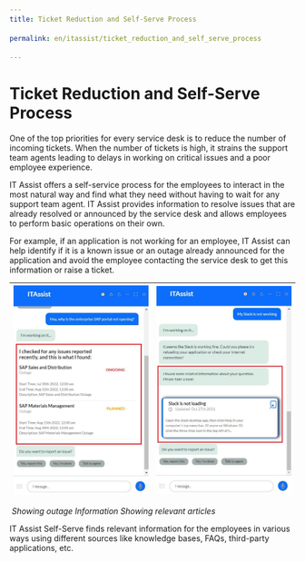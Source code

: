 ```yaml
---
title: Ticket Reduction and Self-Serve Process

permalink: en/itassist/ticket_reduction_and_self_serve_process

---
```


# Ticket Reduction and Self-Serve Process 

One of the top priorities for every service desk is to reduce the number of incoming tickets. When the number of tickets is high, it strains the support team agents leading to delays in working on critical issues and a poor employee experience. 

IT Assist offers a self-service process for the employees to interact in the most natural way and find what they need without having to wait for any support team agent. IT Assist provides information to resolve issues that are already resolved or announced by the service desk and allows employees to perform basic operations on their own. 

For example, if an application is not working for an employee, IT Assist can help identify if it is a known issue or an outage already announced for the application and avoid the employee contacting the service desk to get this information or raise a ticket. 

| ![img](images/en/itassist/outage-notification.png) | ![img](images/en/itassist/event-specific-relevant-info-articles.png) |
| ---------------------------------------------------- | ------------------------------------------------------------ |

​					*Showing outage Information                                   		Showing relevant articles*

IT Assist Self-Serve finds relevant information for the employees in various ways using different sources like knowledge bases, FAQs, third-party applications, etc.
